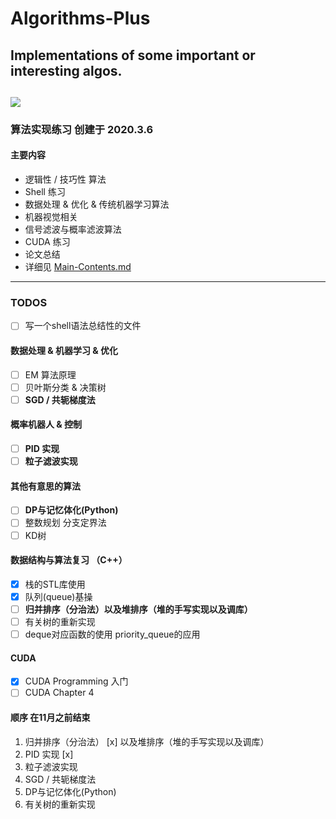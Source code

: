 # Algorithms-Plus
## Implementations of some important or interesting algos.
![]( https://visitor-badge.glitch.me/badge?page_id=<https://github.com/Enigmatisms/Algorithms-Plus>)
---
### 算法实现练习 创建于 2020.3.6
#### 主要内容
- 逻辑性 / 技巧性 算法
- Shell 练习
- 数据处理 & 优化 & 传统机器学习算法
- 机器视觉相关
- 信号滤波与概率滤波算法
- CUDA 练习
- 论文总结
- 详细见 [Main-Contents.md](https://github.com/Enigmatisms/Algorithms-Plus/blob/master/Paper%26Summary/Paper/main-contents.md)

---
### TODOS
- [ ] 写一个shell语法总结性的文件

#### 数据处理 & 机器学习 & 优化
- [ ] EM 算法原理
- [ ] 贝叶斯分类 & 决策树
- [ ] **SGD / 共轭梯度法**
#### 概率机器人 & 控制
- [ ] **PID 实现**
- [ ] **粒子滤波实现**

#### 其他有意思的算法
- [ ] **DP与记忆体化(Python)**
- [ ] 整数规划 分支定界法
- [ ] KD树

#### 数据结构与算法复习 （C++）
- [x] 栈的STL库使用
- [x] 队列(queue)基操 
- [ ] **归并排序（分治法）以及堆排序（堆的手写实现以及调库）**
- [ ] 有关树的重新实现
- [ ] deque对应函数的使用 priority_queue的应用
 
#### CUDA
- [x] CUDA Programming 入门
- [ ] CUDA Chapter 4

#### 顺序 在11月之前结束
1. 归并排序（分治法） [x] 以及堆排序（堆的手写实现以及调库）
2. PID 实现 [x]
3. 粒子滤波实现
4. SGD / 共轭梯度法
5. DP与记忆体化(Python)
6. 有关树的重新实现
